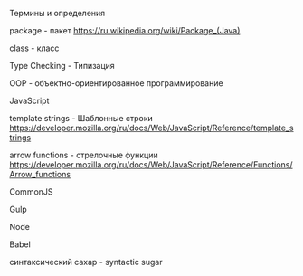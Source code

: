 Термины и определения

package - пакет
https://ru.wikipedia.org/wiki/Package_(Java)

class - класс

Type Checking - Типизация

OOP - объектно-ориентированное программирование

JavaScript

template strings - Шаблонные строки
https://developer.mozilla.org/ru/docs/Web/JavaScript/Reference/template_strings

arrow functions - стрелочные функции
https://developer.mozilla.org/ru/docs/Web/JavaScript/Reference/Functions/Arrow_functions

CommonJS

Gulp

Node

Babel

синтаксический сахар - syntactic sugar
